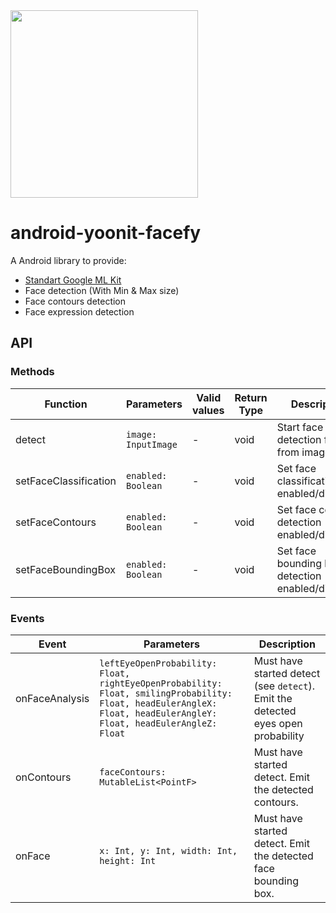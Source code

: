 <img src="https://raw.githubusercontent.com/Yoonit-Labs/android-yoonit-camera/development/logo_cyberlabs.png" width="300">

# android-yoonit-facefy

A Android library to provide:
- [Standart Google ML Kit](https://developers.google.com/ml-kit)
- Face detection (With Min & Max size)
- Face contours detection
- Face expression detection

## API

### Methods

| Function                     | Parameters                                      | Valid values                  | Return Type | Description
| -                            | -                                               | -                             | -           | -
| detect                       | `image: InputImage`                             | -                             | void        | Start face detection from from image
| setFaceClassification        | `enabled: Boolean`                              | -                             | void        | Set face classification enabled/disabled.
| setFaceContours              | `enabled: Boolean`                              | -                             | void        | Set face contours detection enabled/disabled.
| setFaceBoundingBox           | `enabled: Boolean`                              | -                             | void        | Set face bounding box detection enabled/disabled.

### Events

| Event              | Parameters                                                                                                                                                          | Description
| -                  | -                                                                                                                                                                   | -
| onFaceAnalysis     | `leftEyeOpenProbability: Float, rightEyeOpenProbability: Float, smilingProbability: Float, headEulerAngleX: Float, headEulerAngleY: Float, headEulerAngleZ: Float`  | Must have started detect (see `detect`). Emit the detected eyes open probability
| onContours         | `faceContours: MutableList<PointF>`                                                                                                                                 | Must have started detect. Emit the detected contours.
| onFace             | `x: Int, y: Int, width: Int, height: Int`                                                                                                                           | Must have started detect. Emit the detected face bounding box.
